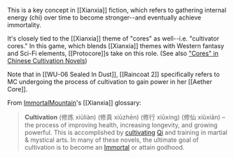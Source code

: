 This is a key concept in [[Xianxia]] fiction, which refers to gathering internal energy (chi) over time to become stronger--and eventually achieve immortality.

It's closely tied to the [[Xianxia]] theme of "cores" as well--i.e. "cultivator cores." In this game, which blends [[Xianxia]] themes with Western fantasy and Sci-Fi elements, [[Protocore]]s take on this role. (See also ["Cores" in Chinese Cultivation Novels](https://www.wuxiaworld.com/page/cores-in-chinese-cultivation-novels))

Note that in [[WU-06 Sealed In Dust]], [[Raincoat 2]] specifically refers to MC undergoing the process of cultivation to gain power in her [[Aether Core]].

From [ImmortalMountain](https://immortalmountain.wordpress.com/glossary/wuxia-xianxia-xuanhuan-terms/)'s [[Xianxia]] glossary:
> **Cultivation** (修炼 xiūliàn) (修真 xiūzhēn) (修行 xiūxíng) (修仙 xiūxiān) – the process of improving health, increasing longevity, and growing powerful. This is accomplished by [cultivating](http://www.dictionary.com/browse/cultivate) [Qi](https://en.wikipedia.org/wiki/Qi) and training in martial & mystical arts. In many of these novels, the ultimate goal of cultivation is to become an [Immortal](https://en.wikipedia.org/wiki/Xian_(Taoism)) or attain godhood.